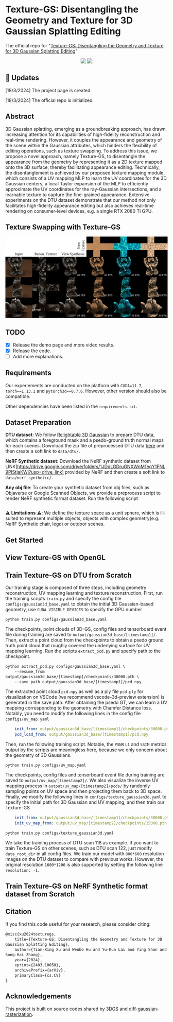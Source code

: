 # Texture-GS: Disentangling the Geometry and Texture for 3D Gaussian Splatting Editing
The official repo for "[Texture-GS: Disentangling the Geometry and Texture for 3D Gaussian Splatting Editing](https://arxiv.org/pdf/2403.10050.pdf)"

<p align="center">
<a href="https://arxiv.org/pdf/2403.10050.pdf"><img src="https://img.shields.io/badge/Arxiv-2403.10050-B31B1B.svg"></a>
<a href="https://slothfulxtx.github.io/TexGS/"><img src="https://img.shields.io/badge/Project-Page-blue"></a>
</p>

## :mega: Updates

[18/3/2024] The project page is created.

[18/3/2024] The official repo is initialized.

## Abstract

3D Gaussian splatting, emerging as a groundbreaking approach, has drawn increasing attention for its capabilities of high-fidelity reconstruction and real-time rendering. However, it couples the appearance and geometry of the scene within the Gaussian attributes, which hinders the flexibility of editing operations, such as texture swapping. To address this issue, we propose a novel approach, namely Texture-GS, to disentangle the appearance from the geometry by representing it as a 2D texture mapped onto the 3D surface, thereby facilitating appearance editing. Technically, the disentanglement is achieved by our proposed texture mapping module, which consists of a UV mapping MLP to learn the UV coordinates for the 3D Gaussian centers, a local Taylor expansion of the MLP to efficiently approximate the UV coordinates for the ray-Gaussian intersections, and a learnable texture to capture the fine-grained appearance. Extensive experiments on the DTU dataset demonstrate that our method not only facilitates high-fidelity appearance editing but also achieves real-time rendering on consumer-level devices, e.g. a single RTX 2080 Ti GPU.

## Texture Swapping with Texture-GS

<p align="center">
<img src="assets/teaser.png" width="800"/>
</p>

## TODO

- [x] Release the demo page and more video results.
- [X] Release the code.
- [ ] Add more explanations. 

## Requirements

Our experiements are conducted on the platform with `CUDA=11.7`, `torch==1.13.1` and `pytorch3d==0.7.6`. However, other version should also be compatible. 

Other dependencies have been listed in the `requirements.txt`. 

## Dataset Preparation

**DTU dataset**: We follow [Relightable 3D Gaussian](https://github.com/NJU-3DV/Relightable3DGaussian) to prepare DTU data, which contains a foreground mask and a psedo-ground truth normal maps for each scenes. Download the zip file of preprocessed DTU data [here](https://box.nju.edu.cn/f/d9858b670ab9480fb526/?dl=1) and then create a soft link to `data/dtu/`. 

**NeRF Synthetic dataset**: Download the NeRF synthetic dataset from LINK[https://drive.google.com/drive/folders/1JDdLGDruGNXWnM1eqY1FNL9PlStjaKWi?usp=drive_link] provided by NeRF and then create a soft link to `data/nerf_synthetic/`.

**Any obj file**: To create your synthetic dataset from obj files, such as Objaverse or Google Scanned Objects, we provide a preprocess script to render NeRF synthetic format dataset. Run the following script

```shell

```

:warning: **Limitations** :warning:: We define the texture space as a unit sphere, which is ill-suited to represent multiple objects, objects with complex geometry(e.g. NeRF Synthetic chair, lego) or outdoor scenes.

## Get Started

## View Texture-GS with OpenGL

## Train Texture-GS on DTU from Scratch

Our training stage is composed of three steps, including geometry reconstruction, UV mapping learning and texture reconstruction. First, run the training scripts `train.py` and specify the config file `configs/gaussian3d_base.yaml` to obtain the initial 3D Gaussian-based geometry, use `CUDA_VISIBLE_DEVICES` to specify the GPU number

```shell
python train.py configs/gaussian3d_base.yaml
```

The checkpoints, point clouds of 3D-GS, config files and tensorboard event file during training are saved to `output/gaussian3d_base/[timestamp1]/`. Then, extract a point cloud from the checkpoints to obtain a psedo ground truth point cloud that roughly covered the underlying surface for UV mapping learning. Run the scripts `extract_pcd.py` and specify path to the checkpoint.

```shell
python extract_pcd.py configs/gaussian3d_base.yaml \
    --resume_from output/gaussian3d_base/[timestamp]/checkpoints/30000.pth \
    --save_path output/gaussian3d_base/[timestamp1]/pcd.npy
```

The extracted point cloud `pcd.npy` as well as a ply file `pcd.ply` for visualization on VSCode (we recommend vscode-3d-preview extension) is generated in the save path. After obtaining the psedo GT, we can learn a UV mapping corresponding to the geometry with Chamfer Distance loss. Notably, you need to modify the following lines in the config file `configs/uv_map.yaml`

```yaml
    init_from: output/gaussian3d_base/[timestamp1]/checkpoints/30000.pth
    pcd_load_from: output/gaussian3d_base/[timestamp1]/pcd.npy
```

Then, run the following training script. Notable, the `PSNR` `L1` and `SSIM` metrics output by the scripts are meaningless here, because we only concern about the geometry of 3D Gaussians.

```shell
python train.py configs/uv_map.yaml
```

The checkpoints, config files and tensorboard event file during training are saved to `output/uv_map/[timestamp2]/`. We also visualize the inverse UV mapping process in `output/uv_map/[timestamp2]/pcds/` by randomly sampling points on UV space and then projecting them back to 3D space. Finally, we modify the following lines in `configs/texture_gaussian3d.yaml` to specify the initial path for 3D Gaussian and UV mapping, and then train our Texture-GS

```yaml
    init_from: output/gaussian3d_base/[timestamp1]/checkpoints/30000.pth
    init_uv_map_from: output/uv_map/[timestamp2]/checkpoints/15000.pth
```

```shell
python train.py configs/texture_gaussian3d.yaml
```

We take the training process of DTU scan 118 as example. If you want to train Texture-GS on other scenes, such as DTU scan 122, just modify `data_root_dir` in all config files. We train our model with `800*600` resolution images on the DTU dataset to compare with previous works. However, the original resolution `1600*1200` is also supported by setting the following line `resolution: -1`. 

## Train Texture-GS on NeRF Synthetic format dataset from Scratch


## Citation

If you find this code useful for your research, please consider citing:
```
@misc{xu2024texturegs,
    title={Texture-GS: Disentangling the Geometry and Texture for 3D Gaussian Splatting Editing}, 
    author={Tian-Xing Xu and Wenbo Hu and Yu-Kun Lai and Ying Shan and Song-Hai Zhang},
    year={2024},
    eprint={2403.10050},
    archivePrefix={arXiv},
    primaryClass={cs.CV}
}
```

## Acknowledgements

This project is built on source codes shared by [3DGS](https://github.com/graphdeco-inria/gaussian-splatting) and [diff-gaussian-rasterization](https://github.com/graphdeco-inria/diff-gaussian-rasterization).

